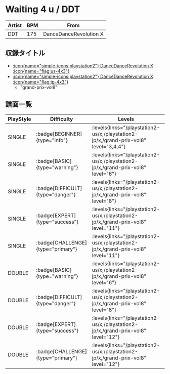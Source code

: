 # Waiting 4 u / DDT

|Artist|BPM|From|
|------|---|----|
|DDT|175|DanceDanceRevolution X|

## 収録タイトル

- [:icon{name="simple-icons:playstation2"} DanceDanceRevolution X :icon{name="flag:us-4x3"}](/playstation2-us/x)
- [:icon{name="simple-icons:playstation2"} DanceDanceRevolution X :icon{name="flag:jp-4x3"}](/playstation2-jp/x)
  - "grand-prix-vol8"


## 譜面一覧

|PlayStyle|Difficulty|Levels|Notes|Movie|
|---------|----------|------|-----|-----|
|SINGLE| :badge[BEGINNER]{type="info"}| :levels{links="/playstation2-us/x,/playstation2-jp/x,/grand-prix-vol8" level="3,4,4"}|113/0||
|SINGLE| :badge[BASIC]{type="warning"}| :levels{links="/playstation2-us/x,/playstation2-jp/x,/grand-prix-vol8" level="6"}|196/5||
|SINGLE| :badge[DIFFICULT]{type="danger"}| :levels{links="/playstation2-us/x,/playstation2-jp/x,/grand-prix-vol8" level="8"}|272/11||
|SINGLE| :badge[EXPERT]{type="success"}| :levels{links="/playstation2-us/x,/playstation2-jp/x,/grand-prix-vol8" level="11"}|329/15||
|SINGLE| :badge[CHALLENGE]{type="primary"}| :levels{links="/playstation2-us/x,/playstation2-jp/x,/grand-prix-vol8" level="11"}|300/14(32)||
|DOUBLE| :badge[BASIC]{type="warning"}| :levels{links="/playstation2-us/x,/playstation2-jp/x,/grand-prix-vol8" level="6"}|209/5||
|DOUBLE| :badge[DIFFICULT]{type="danger"}| :levels{links="/playstation2-us/x,/playstation2-jp/x,/grand-prix-vol8" level="8"}|277/5||
|DOUBLE| :badge[EXPERT]{type="success"}| :levels{links="/playstation2-us/x,/playstation2-jp/x,/grand-prix-vol8" level="12"}|346/5||
|DOUBLE| :badge[CHALLENGE]{type="primary"}| :levels{links="/playstation2-us/x,/playstation2-jp/x,/grand-prix-vol8" level="12"}|315/4(28)||
